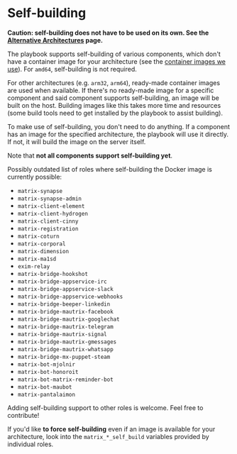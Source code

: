<!--
SPDX-FileCopyrightText: 2020 - 2025 Slavi Pantaleev
SPDX-FileCopyrightText: 2020 Horvath Gergely
SPDX-FileCopyrightText: 2020 Marcel Partap
SPDX-FileCopyrightText: 2021 - 2022 MDAD project contributors
SPDX-FileCopyrightText: 2021 Aaron Raimist
SPDX-FileCopyrightText: 2021 Panagiotis Georgiadis
SPDX-FileCopyrightText: 2022 Arthur Brugière
SPDX-FileCopyrightText: 2023 Shreyas Ajjarapu
SPDX-FileCopyrightText: 2024 Suguru Hirahara

SPDX-License-Identifier: AGPL-3.0-or-later
-->

# Self-building

**Caution: self-building does not have to be used on its own. See the [Alternative Architectures](alternative-architectures.md) page.**

The playbook supports self-building of various components, which don't have a container image for your architecture (see the [container images we use](container-images.md)). For `amd64`, self-building is not required.

For other architectures (e.g. `arm32`, `arm64`), ready-made container images are used when available. If there's no ready-made image for a specific component and said component supports self-building, an image will be built on the host. Building images like this takes more time and resources (some build tools need to get installed by the playbook to assist building).

To make use of self-building, you don't need to do anything. If a component has an image for the specified architecture, the playbook will use it directly. If not, it will build the image on the server itself.

Note that **not all components support self-building yet**.

Possibly outdated list of roles where self-building the Docker image is currently possible:
- `matrix-synapse`
- `matrix-synapse-admin`
- `matrix-client-element`
- `matrix-client-hydrogen`
- `matrix-client-cinny`
- `matrix-registration`
- `matrix-coturn`
- `matrix-corporal`
- `matrix-dimension`
- `matrix-ma1sd`
- `exim-relay`
- `matrix-bridge-hookshot`
- `matrix-bridge-appservice-irc`
- `matrix-bridge-appservice-slack`
- `matrix-bridge-appservice-webhooks`
- `matrix-bridge-beeper-linkedin`
- `matrix-bridge-mautrix-facebook`
- `matrix-bridge-mautrix-googlechat`
- `matrix-bridge-mautrix-telegram`
- `matrix-bridge-mautrix-signal`
- `matrix-bridge-mautrix-gmessages`
- `matrix-bridge-mautrix-whatsapp`
- `matrix-bridge-mx-puppet-steam`
- `matrix-bot-mjolnir`
- `matrix-bot-honoroit`
- `matrix-bot-matrix-reminder-bot`
- `matrix-bot-maubot`
- `matrix-pantalaimon`

Adding self-building support to other roles is welcome. Feel free to contribute!

If you'd like **to force self-building** even if an image is available for your architecture, look into the `matrix_*_self_build` variables provided by individual roles.
